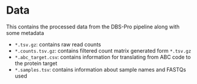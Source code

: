 # Data

This contains the processed data from the DBS-Pro pipeline along with some metadata

- `*.tsv.gz`: contains raw read counts
- `*.counts.tsv.gz`: contains filtered count matrix generated form `*.tsv.gz`
- `*.abc_target.csv`: contains information for translating from ABC code to the protein target
- `*.samples.tsv`: contains information about sample names and FASTQs used
